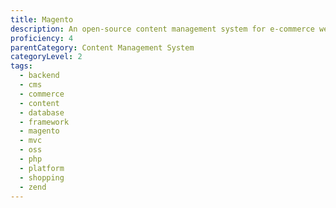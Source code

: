 ```yaml
---
title: Magento
description: An open-source content management system for e-commerce web sites.
proficiency: 4
parentCategory: Content Management System
categoryLevel: 2
tags:
  - backend
  - cms
  - commerce
  - content
  - database
  - framework
  - magento
  - mvc
  - oss
  - php
  - platform
  - shopping
  - zend
---
```


